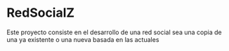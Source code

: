 # RedSocialZ

Este proyecto consiste en el desarrollo de una red social sea una copia de una ya existente o una nueva basada en las actuales

